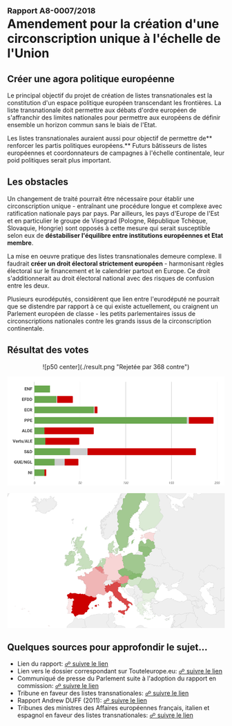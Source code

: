 # <font size=4>**Rapport A8-0007/2018**</font><br>Amendement pour la création d'une circonscription unique à l'échelle de l'Union


## Créer une agora politique européenne

Le principal objectif du projet de création de listes transnationales est la constitution d'un espace politique européen transcendant les frontières. La liste transnationale doit permettre aux débats d'ordre européen de s'affranchir des limites nationales pour permettre aux européens de définir ensemble un horizon commun sans le biais de l'Etat.

Les listes transnationales auraient aussi pour objectif de permettre de** renforcer les partis politiques européens.** Futurs bâtisseurs de listes européennes et coordonnateurs de campagnes à l'échelle continentale, leur poid politiques serait plus important. 


## Les obstacles 

Un changement de traité pourrait être nécessaire pour établir une circonscription unique - entraînant une procédure longue et complexe avec ratification nationale pays par pays. Par ailleurs, les pays d'Europe de l'Est et en particulier le groupe de Visegrad (Pologne, République Tchèque, Slovaquie, Hongrie) sont opposés à cette mesure qui serait susceptible selon eux de **déstabiliser l'équilibre entre institutions européennes et Etat membre**.

La mise en oeuvre pratique des listes transnationales demeure complexe. Il faudrait **créer un droit électoral strictement européen** - harmonisant règles électoral sur le financement et le calendrier partout en Europe. Ce droit s'additionnerait au droit électoral national avec des risques de confusion entre les deux. 

Plusieurs eurodéputés, considèrent que lien entre l'eurodéputé ne pourrait que se distendre par rapport à ce qui existe actuellement, ou craignent un Parlement européen de classe - les petits parlementaires issus de circonscriptions nationales contre les grands issus de la circonscription continentale. 


## Résultat des votes

<center>![p50 center](./result.png "Rejetée par 368 contre")</center>

![](./groups.png "Répartition par groupe")

![](./map.png "Répartition par pays")


## Quelques sources pour approfondir le sujet… 

*   Lien du rapport: [☍ suivre le lien](http://www.europarl.europa.eu/sides/getDoc.do?type=REPORT&reference=A8-2018-0007&language=EN#)
*   Lien vers le dossier correspondant sur Touteleurope.eu: [☍ suivre le lien](https://www.touteleurope.eu/actualite/elections-europeennes-la-constitution-de-listes-transnationales-est-elle-possible.html)
*   Communiqué de presse du Parlement suite à l'adoption du rapport en commission: [☍ suivre le lien](http://www.europarl.europa.eu/news/en/press-room/20180123IPR92301/eu-elections-2019-meps-pave-way-for-pan-european-constituency-post-brexit)
*   Tribune en faveur des listes transnationales: [☍ suivre le lien](https://www.telos-eu.com/fr/politique-francaise-et-internationale/pour-lintroduction-de-listes-transnationales-aux-e.html)
*   Rapport Andrew DUFF (2011): [☍ suivre le lien](http://www.europarl.europa.eu/sides/getDoc.do?pubRef=-//EP//TEXT+REPORT+A7-2011-0176+0+DOC+XML+V0//FR#title1)
*   Tribunes des ministres des Affaires européennes français, italien et espagnol en faveur des listes transnationales: [☍ suivre le lien](https://secure.lemonde.fr/sfuser/connexion?url_zop=http%3a%2f%2fabonnes.lemonde.fr%2fidees%2farticle%2f2017%2f11%2f17%2fpour-la-creation-de-listes-transnationales-aux-elections-europeennes_5216536_3232.html)
